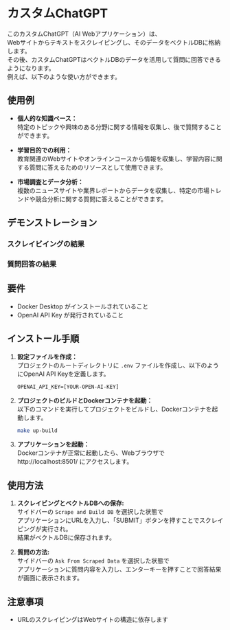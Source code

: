 # カスタムChatGPT
このカスタムChatGPT（AI Webアプリケーション）は、<br>
Webサイトからテキストをスクレイピングし、そのデータをベクトルDBに格納します。<br>
その後、カスタムChatGPTはベクトルDBのデータを活用して質問に回答できるようになります。<br>
例えば、以下のような使い方ができます。

## 使用例
- **個人的な知識ベース：**<br>
  特定のトピックや興味のある分野に関する情報を収集し、後で質問することができます。

- **学習目的での利用：**<br>
  教育関連のWebサイトやオンラインコースから情報を収集し、学習内容に関する質問に答えるためのリソースとして使用できます。

- **市場調査とデータ分析：**<br>
  複数のニュースサイトや業界レポートからデータを収集し、特定の市場トレンドや競合分析に関する質問に答えることができます。

## デモンストレーション
### スクレイビイングの結果

### 質問回答の結果

## 要件
- Docker Desktop がインストールされていること
- OpenAI API Key が発行されていること

## インストール手順
1. **設定ファイルを作成：**<br>
   プロジェクトのルートディレクトリに `.env` ファイルを作成し、以下のようにOpenAI API Keyを定義します。
   ```env
   OPENAI_API_KEY=[YOUR-OPEN-AI-KEY]
   ```

2. **プロジェクトのビルドとDockerコンテナを起動：**<br>
   以下のコマンドを実行してプロジェクトをビルドし、Dockerコンテナを起動します。
   ```zsh
   make up-build
   ```

3. **アプリケーションを起動：**<br>
   Dockerコンテナが正常に起動したら、Webブラウザで http://localhost:8501/ にアクセスします。

## 使用方法
1. **スクレイビングとベクトルDBへの保存:**<br>
   サイドバーの `Scrape and Build DB` を選択した状態で<br>
   アプリケーションにURLを入力し、「SUBMIT」ボタンを押すことでスクレイピングが実行され。<br>
   結果がベクトルDBに保存されます。

2. **質問の方法:**<br>
   サイドバーの `Ask From Scraped Data` を選択した状態で<br>
   アプリケーションに質問内容を入力し、エンターキーを押すことで回答結果が画面に表示されます。

## 注意事項
- URLのスクレイピングはWebサイトの構造に依存します
